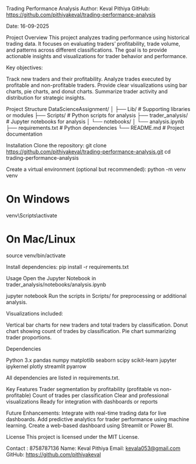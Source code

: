 Trading Performance Analysis
Author: Keval Pithiya
GitHub: https://github.com/pithiyakeval/trading-performance-analysis

Date: 16-09-2025

Project Overview
This project analyzes trading performance using historical trading data. It focuses on evaluating traders’ profitability, trade volume, and patterns across different classifications. The goal is to provide actionable insights and visualizations for trader behavior and performance.

Key objectives:

Track new traders and their profitability.
Analyze trades executed by profitable and non-profitable traders.
Provide clear visualizations using bar charts, pie charts, and donut charts.
Summarize trader activity and distribution for strategic insights.

Project Structure
DataScienceAssignment/
│
├── Lib/                     # Supporting libraries or modules
├── Scripts/                 # Python scripts for analysis
├── trader_analysis/         # Jupyter notebooks for analysis
│   └── notebooks/
│       └── analysis.ipynb
├── requirements.txt         # Python dependencies
└── README.md                # Project documentation

Installation
Clone the repository:
git clone https://github.com/pithiyakeval/trading-performance-analysis.git
cd trading-performance-analysis

Create a virtual environment (optional but recommended):
python -m venv venv
# On Windows
venv\Scripts\activate
# On Mac/Linux
source venv/bin/activate

Install dependencies:
pip install -r requirements.txt

Usage
Open the Jupyter Notebook in trader_analysis/notebooks/analysis.ipynb

jupyter notebook
Run the scripts in Scripts/ for preprocessing or additional analysis.

Visualizations included:

Vertical bar charts for new traders and total traders by classification.
Donut chart showing count of trades by classification.
Pie chart summarizing trader proportions.

Dependencies

Python 3.x
pandas
numpy
matplotlib
seaborn
scipy
scikit-learn
jupyter
ipykernel
plotly
streamlit
pyarrow

All dependencies are listed in requirements.txt.

Key Features
Trader segmentation by profitability (profitable vs non-profitable)
Count of trades per classification
Clear and professional visualizations
Ready for integration with dashboards or reports

Future Enhancements:
Integrate with real-time trading data for live dashboards.
Add predictive analytics for trader performance using machine learning.
Create a web-based dashboard using Streamlit or Power BI.

License
This project is licensed under the MIT License.

Contact : 8758787136
Name: Keval Pithiya
Email: kevala053@gmail.com
GitHub: https://github.com/pithiyakeval
